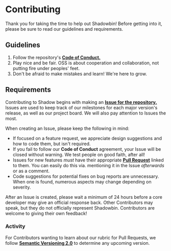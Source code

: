 # Contributing

Thank you for taking the time to help out Shadowbin! Before getting into it, please be sure to read our guidelines and requirements.

## Guidelines

1. Follow the repository's [**Code of Conduct.**](CODE_OF_CONDUCT.md)
2. Play nice and be fair. OSS is about cooperation and collaboration, not putting fire under peoples' feet.
4. Don't be afraid to make mistakes and learn! We're here to grow.

## Requirements

Contributing to Shadow begins with making an [**Issue for the repository.**](https://github.com/shdwbin/website/issues)
Issues are used to keep track of our milestones for each major version's release, as well as our project board.
We will also pay attention to Issues the most.

When creating an Issue, please keep the following in mind:

- If focused on a feature request, we appreciate design suggestions and how to code them, but isn't required.
- If you fail to follow our **Code of Conduct** agreement, your Issue will be closed without warning. We test people on good faith, after all!
- Issues for new features *must* have their appropriate [**Pull Request**](https://github.com/shdwbin/website/pulls) linked to them. You can easily do this via. mentioning it in the Issue *afterwards* or as a comment.
- Code suggestions for potential fixes on bug reports are unnecessary. When one is found, numerous aspects may change depending on severity.

After an Issue is created, please wait a minimum of 24 hours before a core developer may give an official response back.
Other Contributors may speak, but they do not officially represent Shadowbin. Contributors are welcome to giving their own feedback!

### Activity

For Contributors wanting to learn about our rubric for Pull Requests, we follow [**Semantic Versioning 2.0**](https://semver.org/spec/v2.0.0.html)
to determine any upcoming version.
